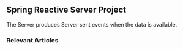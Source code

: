 ## Spring Reactive Server  Project

The Server produces Server sent events when the data is available.

### Relevant Articles